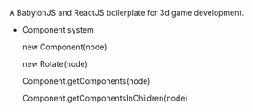 A BabylonJS and ReactJS boilerplate for 3d game development.

- Component system

  new Component(node)

  new Rotate(node)

  Component.getComponents<Rotate>(node)

  Component.getComponentsInChildren<Rotate>(node)
